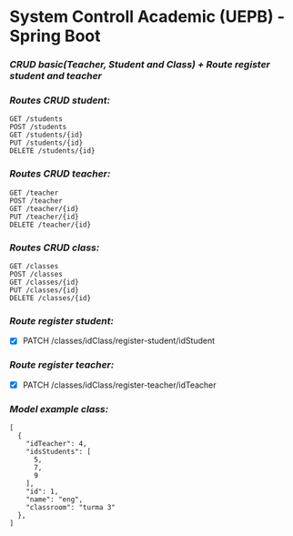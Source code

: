 # System Controll Academic (UEPB) - Spring Boot


### *CRUD basic(Teacher, Student and Class) + Route register student and teacher*

### *Routes CRUD student:*
```
GET /students
POST /students
GET /students/{id}
PUT /students/{id}
DELETE /students/{id}

```
### *Routes CRUD teacher:*
```
GET /teacher
POST /teacher
GET /teacher/{id}
PUT /teacher/{id}
DELETE /teacher/{id}

```
### *Routes CRUD class:*
```
GET /classes
POST /classes
GET /classes/{id}
PUT /classes/{id}
DELETE /classes/{id}

```
### *Route register student:*

- [x] PATCH /classes/idClass/register-student/idStudent

### *Route register teacher:*

- [x] PATCH /classes/idClass/register-teacher/idTeacher

### *Model example class:*
```
[
  {
    "idTeacher": 4,
    "idsStudents": [
      5,
      7,
      9
    ],
    "id": 1,
    "name": "eng",
    "classroom": "turma 3"
  },
]
```